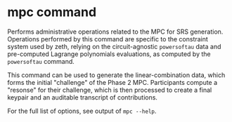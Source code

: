 # mpc command

Performs administrative operations related to the MPC for SRS generation.
Operations performed by this command are specific to the constraint system used
by zeth, relying on the circuit-agnostic `powersoftau` data and pre-computed
Lagrange polynomials evaluations, as computed by the `powersoftau` command.

This command can be used to generate the linear-combination data, which forms
the initial "challenge" of the Phase 2 MPC.  Participants compute a "resonse"
for their challenge, which is then processed to create a final keypair and an
auditable transcript of contributions.

For the full list of options, see output of `mpc --help`.
